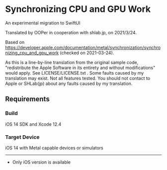 # Synchronizing CPU and GPU Work

An experimental migration to SwiftUI

Translated by OOPer in cooperation with shlab.jp, on 2021/3/24.

Based on
<https://developer.apple.com/documentation/metal/synchronization/synchronizing_cpu_and_gpu_work>
(checked on 2021-03-24).

As this is a line-by-line translation from the original sample code, "redistribute the Apple Software in its entirety and without modifications" would apply. See LICENSE/LICENSE.txt .
Some faults caused by my translation may exist. Not all features tested.
You should not contact to Apple or SHLab(jp) about any faults caused by my translation.

## Requirements

### Build

iOS 14 SDK and Xcode 12.4

### Target Device

iOS 14 with Metal capable devices or simulators

---

- Only iOS version is available
